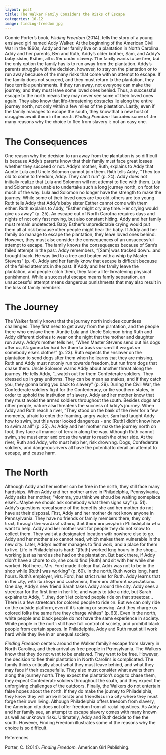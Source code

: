 ```yaml
---
layout: post
title: The Walker Family Considers the Risks of Escape
categories: 10-12
image: finding-freedom.jpg
---
```

Connie Porter’s book, _Finding Freedom_ (2014), tells the story of a young enslaved girl named Addy Walker. At the beginning of the American Civil War in the 1860s, Addy and her family live on a plantation in North Carolina. Addy and her parents, Ben and Ruth, Addy’s older brother, Sam, and Addy’s baby sister, Esther, all suffer under slavery. The family wants to be free, but the only option the family has is to run away from the plantation. Addy’s parents struggle with the decision, however, to stay on the plantation or to run away because of the many risks that come with an attempt to escape. If the family does not succeed, and they must return to the plantation, they face terrible punishments. If they run away, not everyone can make the journey, and they must leave some loved ones behind. Thus, a successful escape to the north means they may never see some of their loved ones again. They also know that life-threatening obstacles lie along the entire journey north, not only within a few miles of the plantation. Lastly, even if the family manages to escape the south, they know that a new host of struggles await them in the north. _Finding Freedom_ illustrates some of the many reasons why the choice to flee from slavery is not an easy one.

# The Consequences

One reason why the decision to run away from the plantation is so difficult is because Addy’s parents know that their family must face great losses whether they succeed or not. Addy’s mother, Ruth, explains to Addy that Auntie Lula and Uncle Solomon cannot join them. Ruth tells Addy, “They too old to come to freedom, Addy. They can’t run” (p. 24). Addy does not initially realize that Lula and Solomon will not attempt to flee with them. Lula and Solomon are unable to undertake such a long journey north, on foot for much of the way. Lula and Solomon no longer have the strength to make the journey. While some of their loved ones are too old, others are too young. Ruth tells Addy that Addy’s baby sister Esther cannot come with them either. Ruth explains to Addy, “Esther might cry any time. Her crying would give us away” (p. 25). An escape out of North Carolina requires days and nights of not only fast moving, but also constant hiding. Addy and her family must remain undetected. Baby Esther’s unpredictable crying would put them all at risk because other people might hear the baby. If Addy and her family do manage to escape the plantation, they leave loved ones behind. However, they must also consider the consequences of an unsuccessful attempt to escape. The family knows the consequences because of Sam’s failed attempt in the past. Addy remembers, “[Sam] was tracked down…and brought back. He was tied to a tree and beaten with a whip by Master Stevens” (p. 4). Addy and her family know that escape is difficult because of the failed attempts in the past. If Addy and her family leave the plantation, and people catch them, they face a life-threatening physical punishment. While a successful escape means family separation, an unsuccessful attempt means dangerous punishments that may also result in the loss of family members.

# The Journey

The Walker family knows that the journey north includes countless challenges. They first need to get away from the plantation, and the people there who enslave them. Auntie Lula and Uncle Solomon bring Ruth and Addy different clothes to wear on the night that the mother and daughter run away. Addy’s mother tells her, “When Master Stevens send out his dogs after us, it’s gonna be hard for them to track our smell if we got on somebody else’s clothes” (p. 23). Ruth expects the enslaver on the plantation to send dogs after them when he learns that they are missing. Ruth and Addy must not only run towards freedom, but run from dogs that chase them. Uncle Solomon warns Addy about another threat along the journey. He tells Addy, “...watch out for them Confederate soldiers. They dressed up in gray uniforms. They can be mean as snakes, and if they catch you, they gonna bring you back to slavery” (p. 29). During the Civil War, the Confederate soldiers fight for the Confederacy, or the southern states, in order to uphold the institution of slavery. Addy and her mother know that they must avoid the armed soldiers throughout the south. Besides dogs and other people, nature also threatens the success of Addy’s journey. When Addy and Ruth reach a river, “They stood on the bank of the river for a few moments, afraid to enter the foaming, angry water. Sam had taught Addy how to swim, but this water looked dangerous - and [Ruth] didn’t know how to swim at all” (p. 35). As Addy and her mother make the journey north on foot, they face all manner of terrain along the way. Although Ruth cannot swim, she must enter and cross the water to reach the other side. At the river, Ruth and Addy, who must help her, risk drowning. Dogs, Confederate soldiers, and dangerous rivers all have the potential to derail an attempt to escape, and cause harm.

# The North

Although Addy and her mother can be free in the north, they still face many hardships. When Addy and her mother arrive in Philadelphia, Pennsylvania, Addy asks her mother, “Momma, you think we should be waiting someplace else?...Maybe we should ask somebody what them signs say” (p. 51). Addy’s questions reveal some of the benefits she and her mother do not have at their disposal. First, Addy and her mother do not know anyone in Pennsylvania. They have no friends or family members there, they only trust, through the words of others, that there are people in Philadelphia who want to help. Addy and her mother wait for people they do not know to collect them. They wait at a designated location with nowhere else to go. Addy and her mother also cannot read, which makes them vulnerable in the new city. Later, Addy’s mother manages to find work, and a place for them to live. Life in Philadelphia is hard: “[Ruth] worked long hours in the shop…working just as hard as she had on the plantation. But back there, if Addy didn’t have a chore to do, she could find [Ruth] and sit with her while she worked. Not here…Mrs. Ford made it clear that Addy was not to be in the shop while [Ruth] was working” (p. 60). In the north, Ruth works long, hard hours. Ruth’s employer, Mrs. Ford, has strict rules for Ruth. Addy learns that in the city, with its shops and customers, there are different expectations. One day, Addy’s new friend Sarah takes Addy around the city. Addy sees a streetcar for the first time in her life, and wants to take a ride, but Sarah explains to Addy, “...they don’t let colored people ride on that streetcar…There is a few streetcars for colored people to ride on. But we can only ride on the outside platform, even if it’s raining or snowing. And they charge us colored folks the same fare they charge whites” (p. 63). Even in the north, white people and black people do not have the same experience in society. White people in the north still have full control of society, and prohibit black people from certain spaces. In Philadelphia, Addy and Ruth must still work hard while they live in an unequal society.

_Finding Freedom_ centers around the Walker family’s escape from slavery in North Carolina, and their arrival as free people in Pennsylvania. The Walkers know that they do not want to be enslaved. They want to be free. However, the decision to flee their plantation in North Carolina is complicated. The family thinks critically about what they must leave behind, and what they may face if their escape fails. They also must consider what awaits them along the journey north. They expect the plantation’s dogs to chase them, they expect Confederate soldiers throughout the south, and they expect the unforgiving challenges of the outdoors. Finally, the Walkers do not entertain false hopes about the north. If they do make the journey to Philadelphia, they know they will arrive illiterate and friendless in a city where they must forge their own living. Although Philadelphia offers freedom from slavery, the American city does not offer freedom from all racial injustices. As Addy and her family see, an attempt to escape slavery comes with many known as well as unknown risks. Ultimately, Addy and Ruth decide to flee the south. However, Finding Freedom illustrates some of the reasons why the choice is so difficult.

References

Porter, C. (2014). _Finding Freedom._ American Girl Publishing.

